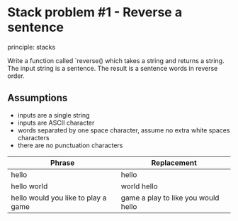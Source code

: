 # Stack problem #1 - Reverse a sentence

principle: stacks

Write a function called `reverse() which takes a string and returns a string.
The input string is a sentence. The result is a sentence words in reverse order.

## Assumptions

- inputs are a single string
- inputs are ASCII character
- words separated by one space character, assume no extra white spaces characters
- there are no punctuation characters

|Phrase|Replacement|
|--|--|
|hello|hello|
|hello world|world hello|
|hello would you like to play a game|game a play to like you would hello|
